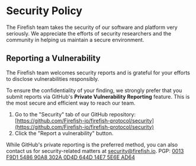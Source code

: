 # Security Policy

The Firefish team takes the security of our software and platform very seriously. We appreciate the efforts of security researchers and the community in helping us maintain a secure environment.

## Reporting a Vulnerability

The Firefish team welcomes security reports and is grateful for your efforts to disclose vulnerabilities responsibly.

To ensure the confidentiality of your finding, we strongly prefer that you submit reports via GitHub's **Private Vulnerability Reporting** feature. This is the most secure and efficient way to reach our team.

1.  Go to the "Security" tab of our GitHub repository: [https://github.com/Firefish-io/firefish-protocol/security](https://github.com/Firefish-io/firefish-protocol/security)
2.  Click the "Report a vulnerability" button.

While GitHub's private reporting is the preferred method, you can also contact us for security-related matters at [security@firefish.io](mailto:security@firefish.io).
PGP: [0013 F9D1 5486 90A8 302A  0D4D 644D 14E7 5E6E AD64](../644D14E75E6EAD64.asc)